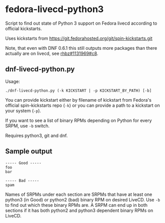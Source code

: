 fedora-livecd-python3
=====================

Script to find out state of Python 3 support on Fedora livecd according to official kickstarts.

Uses kickstarts from https://git.fedorahosted.org/git/spin-kickstarts.git

Note, that even with DNF 0.6.1 this still outputs more packages than there actually are on
livecd, see [rhbz#1131969#c8](https://bugzilla.redhat.com/show_bug.cgi?id=1131969#c8).

dnf-livecd-python.py
--------------------

Usage:

```
./dnf-livecd-python.py (-k KICKSTART | -p KICKSTART_BY_PATH) [-b]
```

You can provide kickstart either by filename of kickstart from Fedora's official spin-kickstarts
repo (`-k`) or you can provide a path to a kickstart on your system (`-p`).

If you want to see a list of binary RPMs depending on Python for every SRPM, use `-b` switch.

Requires python3, git and dnf.

Sample output
-------------

```
----- Good -----
foo
bar

----- Bad -----
spam
```

Names of SRPMs under each section are SRPMs that have at least one python3 (in Good)
or python2 (bad) binary RPM on desired LiveCD. Use `-b` to find out which these binary RPMs are.
A SRPM can end up in both sections if it has both python2 and python3 dependent binary
RPMs on LiveCD.
